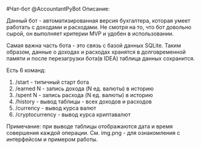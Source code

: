 #Чат-бот @AccountantPyBot
Описание:

Данный бот - автоматизированная версия бухгалтера, которая умеет работать с доходами и расходами. Не смотря на то, что бот довольно сырой, он выполняет критерии MVP и удобен в использовании.

Самая важна часть бота - это связь с базой данных SQLite. Таким образом, данные о доходах и расходах хранятся в долговременной памяти и после перезагрузки бота(в IDEA) таблица данных сохранится.

Есть 6 команд:
1) /start - типичный старт бота
2) /earned N - запись дохода (N ед. валюты) в историю
3) /spent N - запись расхода (N ед. валюты) в историю
4) /history - вывод таблицы - всех доходов и расходов
5) /currency - вывод курса валют
6) /cryptocurrency - вывод курса криптавалют

Примечание: при выводе таблицы отображаются дата и время совершения каждой операции.
См. img.png - для ознакомления с интерфейсом и примером работы.

